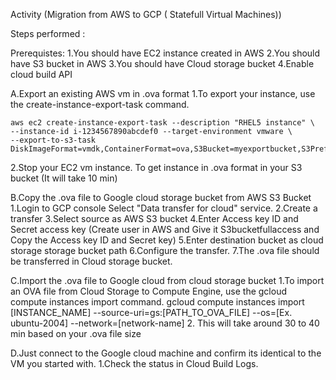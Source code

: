 Activity (Migration from AWS to GCP ( Statefull Virtual Machines))

Steps performed :

Prerequistes:
1.You should have EC2 instance created in AWS
2.You should have S3 bucket in AWS
3.You should have Cloud storage bucket
4.Enable cloud build API

A.Export an existing AWS vm in .ova format
  1.To export your instance, use the create-instance-export-task command.
  
    aws ec2 create-instance-export-task --description "RHEL5 instance" \
    --instance-id i-1234567890abcdef0 --target-environment vmware \
    --export-to-s3-task DiskImageFormat=vmdk,ContainerFormat=ova,S3Bucket=myexportbucket,S3Prefix=PK
    
  2.Stop your EC2 vm instance. To get instance in .ova format in your S3 bucket (It will take 10 min)
    
B.Copy the .ova file to Google cloud storage bucket from AWS S3 Bucket
  1.Login to GCP console Select "Data transfer for cloud" service.
  2.Create a transfer
  3.Select source as AWS S3 bucket
  4.Enter Access key ID and Secret access key (Create user in AWS and Give it S3bucketfullaccess and Copy the Access key ID and Secret key)
  5.Enter destination bucket as cloud storage storage bucket path
  6.Configure the transfer.
  7.The .ova file should be transferred in Cloud storage bucket.
  
C.Import the .ova file to Google cloud from cloud storage bucket
  1.To import an OVA file from Cloud Storage to Compute Engine, use the gcloud compute instances import command.
      gcloud compute instances import [INSTANCE_NAME] --source-uri=gs:[PATH_TO_OVA_FILE] --os=[Ex. ubuntu-2004] --network=[network-name]
  2. This will take around 30 to 40 min based on your .ova file size
  
D.Just connect to the Google cloud machine and confirm its identical to the VM you started with.
  1.Check the status in Cloud Build Logs.
